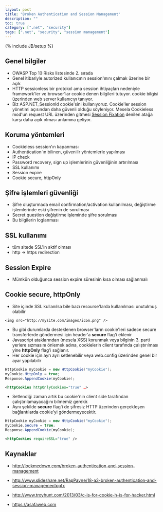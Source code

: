 ```yaml
---
layout: post
title: "Broken Authentication and Session Management"
description: ""
toc: true
category: [".net", "security"]
tags: [".net", "security", "session management"]
---
```

{% include JB/setup %}


## Genel bilgiler

* OWASP Top 10 Risks listesinde 2. sırada
* Genel itibariyle autorized kullanıcının session'ınını çalmak üzerine bir açık
* HTTP sessionless bir protokol ama session ihtiyaçları nedeniyle framework'ler ve browser'lar cookie denen bilgileri tutuyor. cookie bilgisi üzerinden web server kullanıcıyı tanıyor.
* Biz ASP.NET_SessionId cookie'sini kullanıyoruz. Cookie'ler session yönetimi açısından daha güvenli olduğu söyleniyor. Mesela Cookieless mod'un request URL üzerinden gitmesi [Session Fixation](https://www.owasp.org/index.php/Session_fixation) denilen atağa karşı daha açık olması anlamına geliyor.

##  Koruma yöntemleri

* Cookieless session'ın kapanması
* Authentication'ın bilinen, güvenilir yöntemlerle yapılması
* IP check
* Password recovery, sign up işlemlerinin güvenliğinin artırılması
* SSL kullanımı
* Session expire
* Cookie secure, httpOnly

## Şifre işlemleri güvenliği

* Şifre oluşturmada email confirmation/activation kullanılması, değiştirme işlemlerinde eski şifrenin de sorulması
* Secret question değiştirme işleminde şifre sorulması
* Bu bilgilerin loglanması

## SSL kullanımı

* tüm sitede SSL'in aktif olması
* http -> https redirection

## Session Expire

* Mümkün olduğunca session expire süresinin kısa olması sağlanmalı

## Cookie secure, httpOnly

* Site içinde SSL kullanılsa bile bazı resourse'larda kullanılması unutulmuş olabilir

~~~
<img src="http://mysite.com/images/icon.png" />
~~~

* Bu gibi durumlarda desteklenen browser'ların cookie'leri sadece secure transferlerde göndermesi için header'a **secure** flag'i eklenir
* Javascript ataklarından (mesela XSS) korunmak veya bilginin 3. parti yerlere sızmasını önlemek adına, cookielerin client tarafında çalıştırılması yine **httpOnly** flag'i sağlanır.
* Her cookie için ayrı ayrı setlenebilir veya web.config üzerinden genel bir ayar yapılabilir

~~~csharp
HttpCookie myCookie = new HttpCookie("myCookie");
myCookie.HttpOnly = true;
Response.AppendCookie(myCookie);
~~~

~~~xml
<httpCookies httpOnlyCookies="true" …>
~~~

* Setlendiği zaman artık bu cookie'nin client side tarafından çalıştırılamayacağını bilmemiz gerekir.
* Aynı şekilde **secure** flag'i de şifresiz HTTP üzerinden gerçekleşen bağlantılarda cookie'yi göndermeyecektir.  

~~~csharp
HttpCookie myCookie = new HttpCookie("myCookie");
myCookie.Secure = true;
Response.AppendCookie(myCookie);
~~~

~~~xml
<httpCookies requireSSL="true" />
~~~

## Kaynaklar

* <http://lockmedown.com/broken-authentication-and-session-management>

* <http://www.slideshare.net/RapPayne/18-a3-broken-authentication-and-session-managementpptx>

* <http://www.troyhunt.com/2013/03/c-is-for-cookie-h-is-for-hacker.html>

* <https://asafaweb.com>

